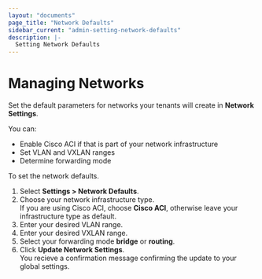 ```yaml
---
layout: "documents"
page_title: "Network Defaults"
sidebar_current: "admin-setting-network-defaults"
description: |-
  Setting Network Defaults
---
```


# Managing Networks

Set the default parameters for networks your tenants will create in **Network Settings**. 

You can:

- Enable Cisco ACI if that is part of your network infrastructure
- Set VLAN and VXLAN ranges
- Determine forwarding mode

To set the network defaults.

1. Select **Settings > Network Defaults**.
2. Choose your network infrastructure type.<br>
   If you are using Cisco ACI, choose **Cisco ACI**, otherwise leave your infrastructure type as default.
3. Enter your desired VLAN range.
4. Enter your desired VXLAN range. 
5. Select your forwarding mode **bridge** or **routing**.
6. Click **Update Network Settings**. <br>
   You recieve a confirmation message confirming the update to your global settings.  
